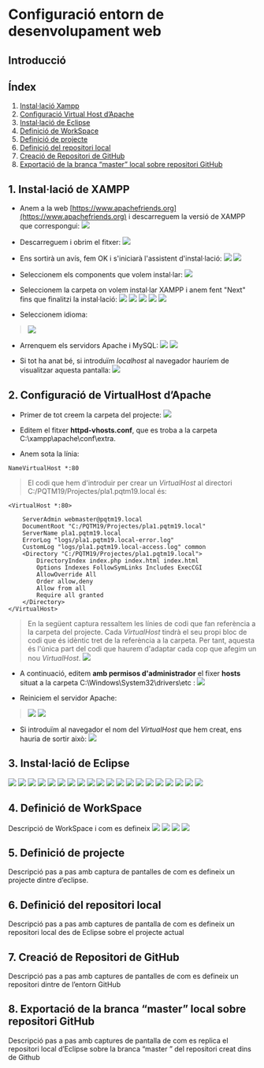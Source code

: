 # Configuració entorn de desenvolupament web

## Introducció


## Índex
1. [Instal·lació Xampp](#1-installació-de-xampp)
2. [Configuració Virtual Host d’Apache](#2-configuració-de-virtualhost-dapache)
3. [Instal·lació de Eclipse](#3-installació-de-eclipse)
4. [Definició de WorkSpace](#4-definició-de-workspace)
5. [Definició de projecte](#5-definició-de-projecte)
6. [Definició del repositori local](#6-definició-del-repositori-local)
7. [Creació de Repositori de GitHub](#7-creació-de-repositori-de-github)
8. [Exportació de la branca “master” local sobre repositori GitHub](#8-exportació-de-la-branca-master-local-sobre-repositori-github)


## 1. Instal·lació de XAMPP

* Anem a la web [https://www.apachefriends.org](https://www.apachefriends.org) i descarreguem la versió de XAMPP que correspongui:
![](media/Install_Xampp/1_Install_Xampp.PNG)


* Descarreguem i obrim el fitxer:
![](media/Install_Xampp/2_Install_Xampp.PNG)


* Ens sortirà un avís, fem OK i s'iniciarà l'assistent d'instal·lació:
![](media/Install_Xampp/3_Install_Xampp.PNG)
![](media/Install_Xampp/4_Install_Xampp.PNG)


* Seleccionem els components que volem instal·lar:
![](media/Install_Xampp/5_Install_Xampp.PNG)


* Seleccionem la carpeta on volem instal·lar XAMPP i anem fent "Next" fins que finalitzi la instal·lació:
![](media/Install_Xampp/6_Install_Xampp.PNG)
![](media/Install_Xampp/7_Install_Xampp.PNG)
![](media/Install_Xampp/8_Install_Xampp.PNG)
![](media/Install_Xampp/9_Install_Xampp.PNG)
![](media/Install_Xampp/10_Install_Xampp.PNG)


* Seleccionem idioma:

> ![](media/Install_Xampp/11_Install_Xampp.PNG)


* Arrenquem els servidors Apache i MySQL:
![](media/Install_Xampp/12_Install_Xampp.PNG)
![](media/Install_Xampp/13_Install_Xampp.PNG)


* Si tot ha anat bé, si introduïm *localhost* al navegador hauríem de visualitzar aquesta pantalla:
![](media/Install_Xampp/14_Install_Xampp.PNG)

## 2. Configuració de VirtualHost d’Apache

* Primer de tot creem la carpeta del projecte:
![](media/Captura001.PNG)


* Editem el fitxer **httpd-vhosts.conf**, que es troba a la carpeta C:\xampp\apache\conf\extra. 


* Anem sota la línia:

```
NameVirtualHost *:80
```
> El codi que hem d'introduir per crear un *VirtualHost* al directori C:/PQTM19/Projectes/pla1.pqtm19.local és:


```
<VirtualHost *:80>

	ServerAdmin webmaster@pqtm19.local
	DocumentRoot "C:/PQTM19/Projectes/pla1.pqtm19.local"
	ServerName pla1.pqtm19.local
	ErrorLog "logs/pla1.pqtm19.local-error.log"
	CustomLog "logs/pla1.pqtm19.local-access.log" common
	<Directory "C:/PQTM19/Projectes/pla1.pqtm19.local">
		DirectoryIndex index.php index.html index.html
		Options Indexes FollowSymLinks Includes ExecCGI
		AllowOverride All
		Order allow,deny
		Allow from all
		Require all granted
	</Directory>
</VirtualHost>
```
> En la següent captura ressaltem les línies de codi que fan referència a la carpeta del projecte. Cada *VirtualHost* tindrà el seu propi bloc de codi que és idèntic tret de la referència a la carpeta. Per tant, aquesta és l'única part del codi que haurem d'adaptar cada cop que afegim un nou *VirtualHost*.
![](media/Captura002.PNG)

* A continuació, editem **amb permisos d'administrador** el fixer **hosts** situat a la carpeta C:\Windows\System32\drivers\etc :
![](media/Captura003.PNG)

* Reiniciem el servidor Apache:

> ![](media/Captura004.PNG)
![](media/Captura005.PNG)

* Si introduïm al navegador el nom del *VirtualHost* que hem creat, ens hauria de sortir això:
![](media/Captura006.PNG)

## 3. Instal·lació de Eclipse
![](media/Install_Eclipse/1_Install_Eclipse.PNG)
![](media/Install_Eclipse/2_Install_Eclipse.PNG)
![](media/Install_Eclipse/3_Install_Eclipse.PNG)
![](media/Install_Eclipse/4_Install_Eclipse.PNG)
![](media/Install_Eclipse/5_Install_Eclipse.PNG)
![](media/Install_Eclipse/6_Install_Eclipse.PNG)
![](media/Install_Eclipse/7_Install_Eclipse.PNG)
![](media/Install_Eclipse/8_Install_Eclipse.PNG)
![](media/Install_Eclipse/9_Install_Eclipse.PNG)
![](media/Install_Eclipse/10_Install_Eclipse.PNG)
![](media/Install_Eclipse/11_Install_Eclipse.PNG)
![](media/Install_Eclipse/12_Install_Eclipse.PNG)
![](media/Install_Eclipse/13_Install_Eclipse.PNG)
![](media/Install_Eclipse/14_Install_Eclipse.PNG)
![](media/Install_Eclipse/15_Install_Eclipse.PNG)
![](media/Install_Eclipse/16_Install_Eclipse.PNG)
![](media/Install_Eclipse/17_Install_Eclipse.PNG)
![](media/Install_Eclipse/18_Install_Eclipse.PNG)
![](media/Install_Eclipse/19_Install_Eclipse.PNG)
![](media/Install_Eclipse/20_Install_Eclipse.PNG)

## 4. Definició de WorkSpace
Descripció de WorkSpace i com es defineix
![](media/Captura007.PNG)
![](media/Captura008.PNG)
![](media/Captura009.PNG)
![](media/Captura010.PNG)
## 5. Definició de projecte
Descripció pas a pas amb captura de pantalles de com es defineix un projecte dintre d’eclipse.
## 6. Definició del repositori local
Descripció pas a pas amb captures de pantalla de com es defineix un repositori local des de
Eclipse sobre el projecte actual
## 7. Creació de Repositori de GitHub
Descripció pas a pas amb captures de pantalles de com es defineix un repositori dintre de
l’entorn GitHub
## 8. Exportació de la branca “master” local sobre repositori GitHub
Descripció pas a pas amb captures de pantalla de com es replica el repositori local d’Eclipse
sobre la branca “master ” del repositori creat dins de Github